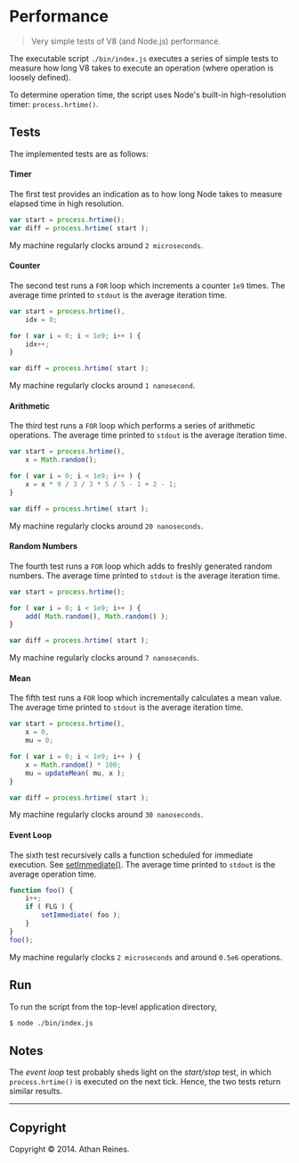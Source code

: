 Performance
===========

> Very simple tests of V8 (and Node.js) performance.

The executable script `./bin/index.js` executes a series of simple tests to measure how long V8 takes to execute an operation (where operation is loosely defined).

To determine operation time, the script uses Node's built-in high-resolution timer: `process.hrtime()`. 

## Tests

The implemented tests are as follows:

#### Timer

The first test provides an indication as to how long Node takes to measure elapsed time in high resolution. 

``` javascript
var start = process.hrtime();
var diff = process.hrtime( start );
```

My machine regularly clocks around `2 microseconds`.


#### Counter

The second test runs a `FOR` loop which increments a counter `1e9` times. The average time printed to `stdout` is the average iteration time.

``` javascript
var start = process.hrtime(),
	idx = 0;

for ( var i = 0; i < 1e9; i++ ) {
	idx++;
}

var diff = process.hrtime( start );
```

My machine regularly clocks around `1 nanosecond`.


#### Arithmetic

The third test runs a `FOR` loop which performs a series of arithmetic operations. The average time printed to `stdout` is the average iteration time.

``` javascript
var start = process.hrtime(),
	x = Math.random();

for ( var i = 0; i < 1e9; i++ ) {
	x = x * 9 / 3 / 3 * 5 / 5 - 1 + 2 - 1;
}

var diff = process.hrtime( start );
```

My machine regularly clocks around `20 nanoseconds`.


#### Random Numbers

The fourth test runs a `FOR` loop which adds to freshly generated random numbers. The average time printed to `stdout` is the average iteration time.

``` javascript
var start = process.hrtime();

for ( var i = 0; i < 1e9; i++ ) {
	add( Math.random(), Math.random() );
}

var diff = process.hrtime( start );
```

My machine regularly clocks around `7 nanoseconds`.



#### Mean

The fifth test runs a `FOR` loop which incrementally calculates a mean value. The average time printed to `stdout` is the average iteration time.

``` javascript
var start = process.hrtime(),
	x = 0,
	mu = 0;

for ( var i = 0; i < 1e9; i++ ) {
	x = Math.random() * 100;
	mu = updateMean( mu, x );
}

var diff = process.hrtime( start );
```

My machine regularly clocks around `30 nanoseconds`.


#### Event Loop

The sixth test recursively calls a function scheduled for immediate execution. See [setImmediate()](http://nodejs.org/api/timers.html#timers_setimmediate_callback_arg). The average time printed to `stdout` is the average operation time.

``` javascript
function foo() {
	i++;
	if ( FLG ) {
		setImmediate( foo );
	}
}
foo();
```

My machine regularly clocks `2 microseconds` and around `0.5e6` operations.


## Run

To run the script from the top-level application directory,

``` bash
$ node ./bin/index.js
```


## Notes

The _event loop_ test probably sheds light on the _start/stop_ test, in which `process.hrtime()` is executed on the next tick. Hence, the two tests return similar results.


---
## Copyright

Copyright &copy; 2014. Athan Reines.